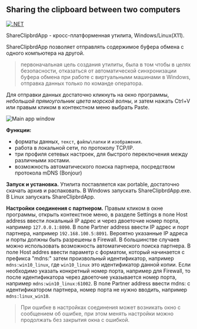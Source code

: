 ## Sharing the clipboard between two computers

[![.NET](https://github.com/viordash/ShareClipbrd/actions/workflows/dotnet.yml/badge.svg?branch=main)](https://github.com/viordash/ShareClipbrd/actions/workflows/dotnet.yml)

ShareClipbrdApp - кросс-платформенная утилита, Windows/Linux(X11). 

ShareClipbrdApp позволяет отправлять содержимое буфера обмена с одного компьютера на другой. 

> первоначальная цель создания утилиты, была в том чтобы в целях безопасности, отказаться
> от автоматической синхронизации буфера обмена при работе с
> виртуальными машинами в Windows, отправка данных только по команде
> оператора.

Для отправки данных достаточно кликнуть на окно программы, *небольшой прямоугольник цвета морской волны*, и затем нажать Ctrl+V или правым кликом в контекстном меню выбрать Paste.

![Main app window](https://github.com/viordash/ShareClipbrd/blob/readme/assets/Open%20settings.png)

**Функции:**
 - форматы данных, `текст`, `файлы\папки` и `изображения`.
 - работа в локальной сети, по протоколу TCP/IP.
 - три профиля сетевых настроек, для быстрого переключения между различными хостами.
 - возможность автоматического поиска партнера, посредством протокола mDNS (Bonjour)
 
**Запуск и установка.**
Утилита поставляется как portable, достаточно скачать архив и распаковать. 
В Windows запускать ShareClipbrdApp.exe.
В Linux запускать ShareClipbrdApp.
 
**Настройки соединения с партнером.**
Правым кликом в окне программы, открыть контекстное меню, в разделе Settings в поле Host address ввести локальный IP адрес и через двоеточие номер порта, например `127.0.0.1:8090`. В поле Partner address ввести IP адрес и порт партнера, например `192.168.100.5:8091`. Вероятно указанные IP адреса и порты должны быть разрешены в Firewall.
В большинстве случаев можно использовать возможность автоматического поиска партнера. В поле Host addres ввести параметр с форматом, который начинается с префикса "mdns:" затем произвольный идентификатор, например `mdns:win10_linux`, где `win10_linux` это идентификатор данной копии. Если необходимо указать конкретный номер порта, например для Firewall, то после идентификатора через двоеточие указывается номер порта, например `mdns:win10_linux:61002`.  В поле Partner address ввести mdns: с идентификатором партнера, номер порта не нужно вводить, например `mdns:linux_win10`.

> При ошибке в настройках соединения может возникать окно с сообщением
> об ошибке, при этом менять настройки можно продолжать без закрытия
> окна с ошибкой.
